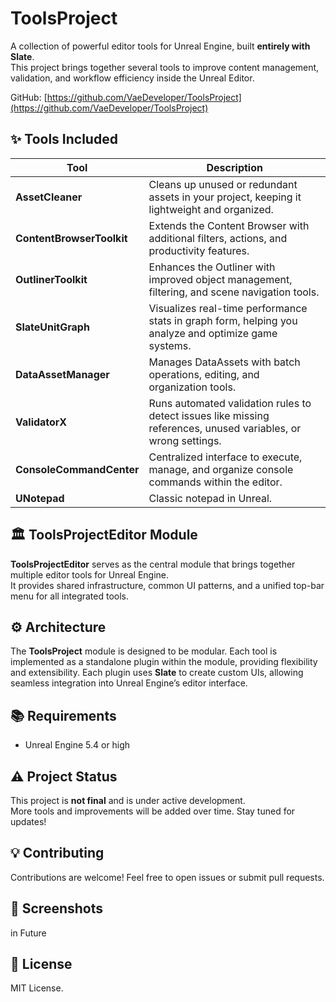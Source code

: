 
# ToolsProject

A collection of powerful editor tools for Unreal Engine, built **entirely with Slate**.  
This project brings together several tools to improve content management, validation, and workflow efficiency inside the Unreal Editor.

GitHub: [https://github.com/VaeDeveloper/ToolsProject](https://github.com/VaeDeveloper/ToolsProject)



## ✨ Tools Included

| Tool                  | Description                                                                               |
|-----------------------|-------------------------------------------------------------------------------------------|
| **AssetCleaner**         | Cleans up unused or redundant assets in your project, keeping it lightweight and organized. |
| **ContentBrowserToolkit** | Extends the Content Browser with additional filters, actions, and productivity features.  |
| **OutlinerToolkit**      | Enhances the Outliner with improved object management, filtering, and scene navigation tools. |
| **SlateUnitGraph**        |  Visualizes real-time performance stats in graph form, helping you analyze and optimize game systems. |
| **DataAssetManager**     | Manages DataAssets with batch operations, editing, and organization tools.               |
| **ValidatorX**          | Runs automated validation rules to detect issues like missing references, unused variables, or wrong settings. |
| **ConsoleCommandCenter** | Centralized interface to execute, manage, and organize console commands within the editor. |
| **UNotepad** | Classic notepad in Unreal. |


## 🏛️ ToolsProjectEditor Module

**ToolsProjectEditor** serves as the central module that brings together multiple editor tools for Unreal Engine.  
It provides shared infrastructure, common UI patterns, and a unified top-bar menu for all integrated tools.

## ⚙️ Architecture

The **ToolsProject** module is designed to be modular. Each tool is implemented as a standalone plugin within the module, providing flexibility and extensibility. 
Each plugin uses **Slate** to create custom UIs, allowing seamless integration into Unreal Engine’s editor interface.

## 📚 Requirements

- Unreal Engine 5.4 or high

## ⚠️ Project Status

This project is **not final** and is under active development.  
More tools and improvements will be added over time. Stay tuned for updates!

## 💡 Contributing

Contributions are welcome! Feel free to open issues or submit pull requests.

## 📸 Screenshots

in Future

## 📜 License

MIT License.
